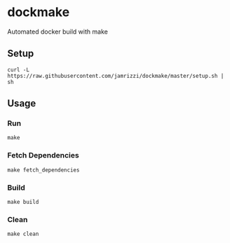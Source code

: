 # dockmake
Automated docker build with make

## Setup
```
curl -L https://raw.githubusercontent.com/jamrizzi/dockmake/master/setup.sh | sh
```

## Usage
### Run
```
make
```

### Fetch Dependencies
```
make fetch_dependencies
```

### Build
```
make build
```

### Clean
```
make clean
```
